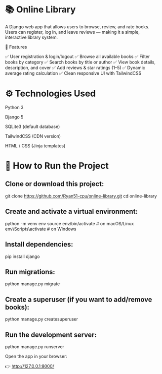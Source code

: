 # 📚 Online Library

A Django web app that allows users to browse, review, and rate books. Users can register, log in, and leave reviews — making it a simple, interactive library system.

🧠 Features

✅ User registration & login/logout ✅ Browse all available books ✅ Filter books by category ✅ Search books by title or author ✅ View book details, description, and cover ✅ Add reviews & star ratings (1–5) ✅ Dynamic average rating calculation ✅ Clean responsive UI with TailwindCSS

# ⚙️ Technologies Used

Python 3

Django 5

SQLite3 (default database)

TailwindCSS (CDN version)

HTML / CSS (Jinja templates)

# 🚀 How to Run the Project

## Clone or download this project:

git clone https://github.com/Ryan51-cpu/online-library.git cd online-library

## Create and activate a virtual environment:

python -m venv env source env/bin/activate # on macOS/Linux env\Scripts\activate # on Windows

## Install dependencies:

pip install django

## Run migrations:

python manage.py migrate

## Create a superuser (if you want to add/remove books):

python manage.py createsuperuser

## Run the development server:

python manage.py runserver

Open the app in your browser:

👉 http://127.0.0.1:8000/
